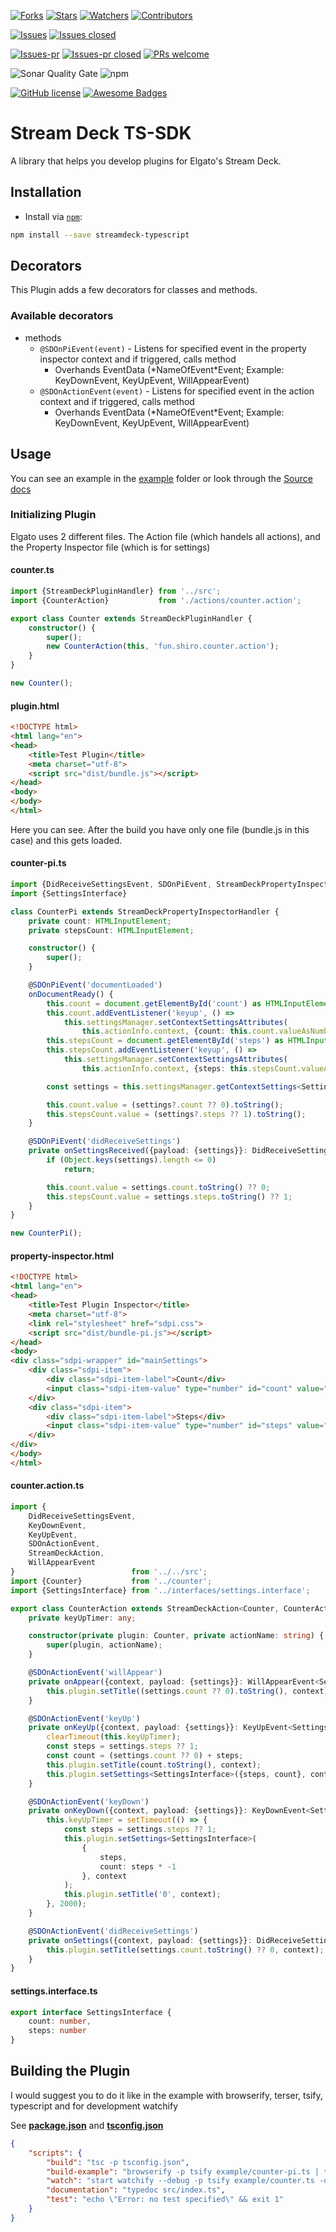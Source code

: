 [![Forks](https://img.shields.io/github/forks/XeroxDev/Stream-Deck-TS-SDK?color=blue&style=for-the-badge)](https://github.com/XeroxDev/Stream-Deck-TS-SDK/network/members)
[![Stars](https://img.shields.io/github/stars/XeroxDev/Stream-Deck-TS-SDK?color=yellow&style=for-the-badge)](https://github.com/XeroxDev/Stream-Deck-TS-SDK/stargazers)
[![Watchers](https://img.shields.io/github/watchers/XeroxDev/Stream-Deck-TS-SDK?color=lightgray&style=for-the-badge)](https://github.com/XeroxDev/Stream-Deck-TS-SDK/watchers)
[![Contributors](https://img.shields.io/github/contributors/XeroxDev/Stream-Deck-TS-SDK?color=green&style=for-the-badge)](https://github.com/XeroxDev/Stream-Deck-TS-SDK/graphs/contributors)

[![Issues](https://img.shields.io/github/issues/XeroxDev/Stream-Deck-TS-SDK?color=yellow&style=for-the-badge)](https://github.com/XeroxDev/Stream-Deck-TS-SDK/issues)
[![Issues closed](https://img.shields.io/github/issues-closed/XeroxDev/Stream-Deck-TS-SDK?color=yellow&style=for-the-badge)](https://github.com/XeroxDev/Stream-Deck-TS-SDK/issues?q=is%3Aissue+is%3Aclosed)

[![Issues-pr](https://img.shields.io/github/issues-pr/XeroxDev/Stream-Deck-TS-SDK?color=yellow&style=for-the-badge)](https://github.com/XeroxDev/Stream-Deck-TS-SDK/pulls)
[![Issues-pr closed](https://img.shields.io/github/issues-pr-closed/XeroxDev/Stream-Deck-TS-SDK?color=yellow&style=for-the-badge)](https://github.com/XeroxDev/Stream-Deck-TS-SDK/pulls?q=is%3Apr+is%3Aclosed)
[![PRs welcome](https://img.shields.io/badge/PRs-welcome-brightgreen.svg?style=for-the-badge)](https://github.com/XeroxDev/Stream-Deck-TS-SDK/compare)

![Sonar Quality Gate](https://img.shields.io/sonar/quality_gate/XeroxDev_Stream-Deck-TS-SDK?server=https%3A%2F%2Fsonarcloud.io&style=for-the-badge)
![npm](https://img.shields.io/npm/dt/streamdeck-typescript?style=for-the-badge&logo=npm)

[![GitHub license](https://img.shields.io/github/license/XeroxDev/Stream-Deck-TS-SDK?style=for-the-badge)](https://github.com/XeroxDev/Stream-Deck-TS-SDK/blob/master/LICENSE)
[![Awesome Badges](https://img.shields.io/badge/badges-awesome-green?style=for-the-badge)](https://shields.io)

# Stream Deck TS-SDK

A library that helps you develop plugins for Elgato's Stream Deck.

## Installation

- Install via [`npm`](https://www.npmjs.com/):

```bash
npm install --save streamdeck-typescript
```

## Decorators

This Plugin adds a few decorators for classes and methods.

### Available decorators

- methods
    - ``@SDOnPiEvent(event)`` - Listens for specified event in the property inspector context and if 
      triggered, calls method
        - Overhands EventData (\*NameOfEvent\*Event; Example: KeyDownEvent, KeyUpEvent, WillAppearEvent)
    - ``@SDOnActionEvent(event)`` - Listens for specified event in the action context and if triggered, calls method
        - Overhands EventData (\*NameOfEvent\*Event; Example: KeyDownEvent, KeyUpEvent, WillAppearEvent)

## Usage

You can see an example in the [example](https://github.com/XeroxDev/Stream-Deck-TS-SDK/tree/master/example) folder 
or look through the [Source docs](https://xeroxdev.github.io/Stream-Deck-TS-SDK/)

### Initializing Plugin
Elgato uses 2 different files. The Action file (which handels all actions), and the Property Inspector file (which is 
for settings)

#### counter.ts
```typescript
import {StreamDeckPluginHandler} from '../src';
import {CounterAction}           from './actions/counter.action';

export class Counter extends StreamDeckPluginHandler {
    constructor() {
        super();
        new CounterAction(this, 'fun.shiro.counter.action');
    }
}

new Counter();

```

#### plugin.html
```html
<!DOCTYPE html>
<html lang="en">
<head>
	<title>Test Plugin</title>
	<meta charset="utf-8">
	<script src="dist/bundle.js"></script>
</head>
<body>
</body>
</html>
```
Here you can see. After the build you have only one file (bundle.js in this case) and this gets loaded.

#### counter-pi.ts
```typescript
import {DidReceiveSettingsEvent, SDOnPiEvent, StreamDeckPropertyInspectorHandler} from '../src';
import {SettingsInterface}                                                        from './interfaces/settings.interface';

class CounterPi extends StreamDeckPropertyInspectorHandler {
    private count: HTMLInputElement;
    private stepsCount: HTMLInputElement;

    constructor() {
        super();
    }

    @SDOnPiEvent('documentLoaded')
    onDocumentReady() {
        this.count = document.getElementById('count') as HTMLInputElement;
        this.count.addEventListener('keyup', () =>
            this.settingsManager.setContextSettingsAttributes(
                this.actionInfo.context, {count: this.count.valueAsNumber}, 500));
        this.stepsCount = document.getElementById('steps') as HTMLInputElement;
        this.stepsCount.addEventListener('keyup', () =>
            this.settingsManager.setContextSettingsAttributes(
                this.actionInfo.context, {steps: this.stepsCount.valueAsNumber}, 500));

        const settings = this.settingsManager.getContextSettings<SettingsInterface>(this.actionInfo.context);

        this.count.value = (settings?.count ?? 0).toString();
        this.stepsCount.value = (settings?.steps ?? 1).toString();
    }

    @SDOnPiEvent('didReceiveSettings')
    private onSettingsReceived({payload: {settings}}: DidReceiveSettingsEvent<SettingsInterface>) {
        if (Object.keys(settings).length <= 0)
            return;

        this.count.value = settings.count.toString() ?? 0;
        this.stepsCount.value = settings.steps.toString() ?? 1;
    }
}

new CounterPi();
```

#### property-inspector.html
```html
<!DOCTYPE html>
<html lang="en">
<head>
	<title>Test Plugin Inspector</title>
	<meta charset="utf-8">
	<link rel="stylesheet" href="sdpi.css">
	<script src="dist/bundle-pi.js"></script>
</head>
<body>
<div class="sdpi-wrapper" id="mainSettings">
	<div class="sdpi-item">
		<div class="sdpi-item-label">Count</div>
		<input class="sdpi-item-value" type="number" id="count" value="0">
	</div>
	<div class="sdpi-item">
		<div class="sdpi-item-label">Steps</div>
		<input class="sdpi-item-value" type="number" id="steps" value="1">
	</div>
</div>
</body>
</html>
```
#### counter.action.ts
```typescript
import {
    DidReceiveSettingsEvent,
    KeyDownEvent,
    KeyUpEvent,
    SDOnActionEvent,
    StreamDeckAction,
    WillAppearEvent
}                          from '../../src';
import {Counter}           from '../counter';
import {SettingsInterface} from '../interfaces/settings.interface';

export class CounterAction extends StreamDeckAction<Counter, CounterAction> {
    private keyUpTimer: any;

    constructor(private plugin: Counter, private actionName: string) {
        super(plugin, actionName);
    }

    @SDOnActionEvent('willAppear')
    private onAppear({context, payload: {settings}}: WillAppearEvent<SettingsInterface>) {
        this.plugin.setTitle((settings.count ?? 0).toString(), context);
    }

    @SDOnActionEvent('keyUp')
    private onKeyUp({context, payload: {settings}}: KeyUpEvent<SettingsInterface>) {
        clearTimeout(this.keyUpTimer);
        const steps = settings.steps ?? 1;
        const count = (settings.count ?? 0) + steps;
        this.plugin.setTitle(count.toString(), context);
        this.plugin.setSettings<SettingsInterface>({steps, count}, context);
    }

    @SDOnActionEvent('keyDown')
    private onKeyDown({context, payload: {settings}}: KeyDownEvent<SettingsInterface>) {
        this.keyUpTimer = setTimeout(() => {
            const steps = settings.steps ?? 1;
            this.plugin.setSettings<SettingsInterface>(
                {
                    steps,
                    count: steps * -1
                }, context
            );
            this.plugin.setTitle('0', context);
        }, 2000);
    }

    @SDOnActionEvent('didReceiveSettings')
    private onSettings({context, payload: {settings}}: DidReceiveSettingsEvent<SettingsInterface>) {
        this.plugin.setTitle(settings.count.toString() ?? 0, context);
    }
}
```
#### settings.interface.ts
```typescript
export interface SettingsInterface {
    count: number,
    steps: number
}
```

## Building the Plugin
I would suggest you to do it like in the example with browserify, terser, tsify, typescript and for development watchify

See [**package.json**](https://github.com/XeroxDev/Stream-Deck-TS-SDK/blob/master/package.json) 
and [**tsconfig.json**](https://github.com/XeroxDev/Stream-Deck-TS-SDK/blob/master/tsconfig.json)

```json
{
    "scripts": {
        "build": "tsc -p tsconfig.json",
        "build-example": "browserify -p tsify example/counter-pi.ts | terser -cm --comments false -o dist/bundle-pi.js && browserify -p tsify example/counter.ts | terser -cm --comments false -o dist/bundle.js",
        "watch": "start watchify --debug -p tsify example/counter.ts -o dist/bundle.js && start watchify --debug -p tsify example/counter-pi.ts -o dist/bundle-pi.js",
        "documentation": "typedoc src/index.ts",
        "test": "echo \"Error: no test specified\" && exit 1"
    }
}
```
